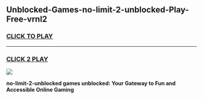 
## Unblocked-Games-no-limit-2-unblocked-Play-Free-vrnl2
<h3>
<a href="https://premium76.site?title=no-limit-2-unblocked&ref=17A">CLICK TO PLAY</a></h3>
<hr>

<h3>
<a href="https://premium76.site?title=no-limit-2-unblocked&ref=17A">CLICK 2 PLAY</a>
  
</h3>

<a href="https://premium76.site?title=no-limit-2-unblocked&ref=17A"><img src="https://clearcache.store/games.png"></a>


**no-limit-2-unblocked games unblocked: Your Gateway to Fun and Accessible Online Gaming**
